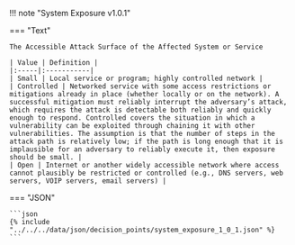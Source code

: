 <!-- This content is autogenerated by doctools.py. Do not Edit. -->
!!! note "System Exposure v1.0.1"

=== "Text"

    The Accessible Attack Surface of the Affected System or Service

    | Value | Definition |
    |:-----|:-----------|
    | Small | Local service or program; highly controlled network |
    | Controlled | Networked service with some access restrictions or mitigations already in place (whether locally or on the network). A successful mitigation must reliably interrupt the adversary’s attack, which requires the attack is detectable both reliably and quickly enough to respond. Controlled covers the situation in which a vulnerability can be exploited through chaining it with other vulnerabilities. The assumption is that the number of steps in the attack path is relatively low; if the path is long enough that it is implausible for an adversary to reliably execute it, then exposure should be small. |
    | Open | Internet or another widely accessible network where access cannot plausibly be restricted or controlled (e.g., DNS servers, web servers, VOIP servers, email servers) |
    
=== "JSON"

    ```json
    {% include "../../../data/json/decision_points/system_exposure_1_0_1.json" %}
    ```
